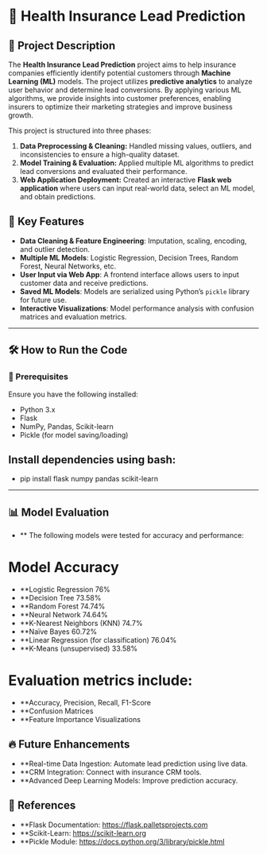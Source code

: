 

# 🚀 Health Insurance Lead Prediction

## 📌 Project Description
The **Health Insurance Lead Prediction** project aims to help insurance companies efficiently identify potential customers through **Machine Learning (ML)** models. The project utilizes **predictive analytics** to analyze user behavior and determine lead conversions. By applying various ML algorithms, we provide insights into customer preferences, enabling insurers to optimize their marketing strategies and improve business growth.

This project is structured into three phases:
1. **Data Preprocessing & Cleaning:** Handled missing values, outliers, and inconsistencies to ensure a high-quality dataset.
2. **Model Training & Evaluation:** Applied multiple ML algorithms to predict lead conversions and evaluated their performance.
3. **Web Application Deployment:** Created an interactive **Flask web application** where users can input real-world data, select an ML model, and obtain predictions.

## 🎯 Key Features
- **Data Cleaning & Feature Engineering**: Imputation, scaling, encoding, and outlier detection.
- **Multiple ML Models**: Logistic Regression, Decision Trees, Random Forest, Neural Networks, etc.
- **User Input via Web App**: A frontend interface allows users to input customer data and receive predictions.
- **Saved ML Models**: Models are serialized using Python’s `pickle` library for future use.
- **Interactive Visualizations**: Model performance analysis with confusion matrices and evaluation metrics.

---

## 🛠️ How to Run the Code

### 🔹 Prerequisites
Ensure you have the following installed:
- Python 3.x
- Flask
- NumPy, Pandas, Scikit-learn
- Pickle (for model saving/loading)

## Install dependencies using bash:

- pip install flask numpy pandas scikit-learn

---

## 📊 Model Evaluation

- ** The following models were tested for accuracy and performance:

# Model	Accuracy
- **Logistic Regression	76%
- **Decision Tree	73.58%
- **Random Forest	74.74%
- **Neural Network	74.64%
- **K-Nearest Neighbors (KNN)	74.7%
- **Naïve Bayes	60.72%
- **Linear Regression (for classification)	76.04%
- **K-Means (unsupervised)	33.58%

# Evaluation metrics include:

- **Accuracy, Precision, Recall, F1-Score
- **Confusion Matrices
- **Feature Importance Visualizations

## 🔥 Future Enhancements

- **Real-time Data Ingestion: Automate lead prediction using live data.
- **CRM Integration: Connect with insurance CRM tools.
- **Advanced Deep Learning Models: Improve prediction accuracy.

## 📜 References

- **Flask Documentation: https://flask.palletsprojects.com
- **Scikit-Learn: https://scikit-learn.org
- **Pickle Module: https://docs.python.org/3/library/pickle.html
